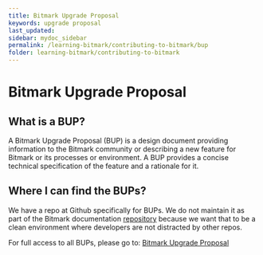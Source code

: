 ```yaml
---
title: Bitmark Upgrade Proposal
keywords: upgrade proposal
last_updated: 
sidebar: mydoc_sidebar
permalink: /learning-bitmark/contributing-to-bitmark/bup
folder: learning-bitmark/contributing-to-bitmark
---
```


# Bitmark Upgrade Proposal

## What is a BUP?
A Bitmark Upgrade Proposal (BUP) is a design document providing
information to the Bitmark community or describing a new feature for
Bitmark or its processes or environment. A BUP provides a
concise technical specification of the feature and a rationale for it.

## Where I can find the BUPs?
We have a repo at Github specifically for BUPs. We do not maintain it as part of the
Bitmark documentation [repository](https://github.com/bitmark-inc/docs) because we want that to be a clean 
environment where developers are not distracted by other
repos.

For full access to all BUPs, please go to: [Bitmark Upgrade Proposal](https://github.com/bitmark-property-system/bups)
